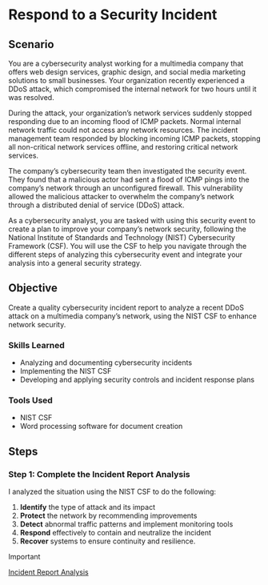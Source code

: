 # Respond to a Security Incident

## Scenario

You are a cybersecurity analyst working for a multimedia company that offers web design services, graphic design, and social media marketing solutions to small businesses. Your organization recently experienced a DDoS attack, which compromised the internal network for two hours until it was resolved.

During the attack, your organization’s network services suddenly stopped responding due to an incoming flood of ICMP packets. Normal internal network traffic could not access any network resources. The incident management team responded by blocking incoming ICMP packets, stopping all non-critical network services offline, and restoring critical network services. 

The company’s cybersecurity team then investigated the security event. They found that a malicious actor had sent a flood of ICMP pings into the company’s network through an unconfigured firewall. This vulnerability allowed the malicious attacker to overwhelm the company’s network through a distributed denial of service (DDoS) attack. 

<!-- To address this security event, the network security team implemented: 

- A new firewall rule to limit the rate of incoming ICMP packets

- Source IP address verification on the firewall to check for spoofed IP addresses on incoming ICMP packets

- Network monitoring software to detect abnormal traffic patterns

- An IDS/IPS system to filter out some ICMP traffic based on suspicious characteristics -->

As a cybersecurity analyst, you are tasked with using this security event to create a plan to improve your company’s network security, following the National Institute of Standards and Technology (NIST) Cybersecurity Framework (CSF). You will use the CSF to help you navigate through the different steps of analyzing this cybersecurity event and integrate your analysis into a general security strategy.

## Objective

Create a quality cybersecurity incident report to analyze a recent DDoS attack on a multimedia company’s network, using the NIST CSF to enhance network security.

### Skills Learned

- Analyzing and documenting cybersecurity incidents
- Implementing the NIST CSF
- Developing and applying security controls and incident response plans

### Tools Used

- NIST CSF
- Word processing software for document creation

## Steps

### Step 1: Complete the Incident Report Analysis

I analyzed the situation using the NIST CSF to do the following:

1. **Identify** the type of attack and its impact
2. **Protect** the network by recommending improvements
3. **Detect** abnormal traffic patterns and implement monitoring tools
4. **Respond** effectively to contain and neutralize the incident
5. **Recover** systems to ensure continuity and resilience.

> [!IMPORTANT]
> [Incident Report Analysis](https://docs.google.com/viewer?url=https://github.com/user-attachments/files/16301772/Incident.Report.Analysis.pdf)

